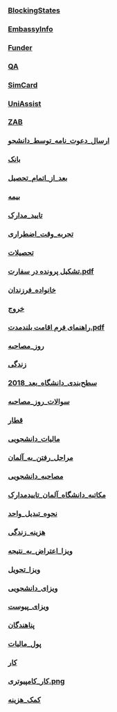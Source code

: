 ### [BlockingStates](Countries/Germany/BlockingStates.md)
### [EmbassyInfo](Countries/Germany/EmbassyInfo.md)
### [Funder](Countries/Germany/Funder.md)
### [QA](Countries/Germany/QA.md)
### [SimCard](Countries/Germany/SimCard.md)
### [UniAssist](Countries/Germany/UniAssist.md)
### [ZAB](Countries/Germany/ZAB.md)
### [ارسال_دعوت_نامه_توسط_دانشجو](Countries/Germany/ارسال_دعوت_نامه_توسط_دانشجو.md)
### [بانک](Countries/Germany/بانک.md)
### [بعد_از_اتمام_تحصیل](Countries/Germany/بعد_از_اتمام_تحصیل.md)
### [بیمه](Countries/Germany/بیمه.md)
### [تایید_مدارک](Countries/Germany/تایید_مدارک.md)
### [تجربه_وقت_اضطراری](Countries/Germany/تجربه_وقت_اضطراری.md)
### [تحصیلات](Countries/Germany/تحصیلات.md)
### [تشکیل پرونده در سفارت.pdf](https://github.com/yazdipour/apply-notebook/raw/master/Countries/Germany/تشکیل_پرونده_در_سفارت.pdf)
### [خانواده_فرزندان](Countries/Germany/خانواده_فرزندان.md)
### [خروج](Countries/Germany/خروج.md)
### [راهنمای فرم اقامت بلندمدت.pdf](https://github.com/yazdipour/apply-notebook/raw/master/Countries/Germany/راهنمای_فرم_اقامت_بلندمدت.pdf)
### [روز_مصاحبه](Countries/Germany/روز_مصاحبه.md)
### [زندگی](Countries/Germany/زندگی.md)
### [سطح‌بندی_دانشگاه‌_بعد_2018](Countries/Germany/سطح‌بندی_دانشگاه‌_بعد_2018.md)
### [سوالات_روز_مصاحبه](Countries/Germany/سوالات_روز_مصاحبه.md)
### [قطار](Countries/Germany/قطار.md)
### [مالیات_دانشجویی](Countries/Germany/مالیات_دانشجویی.md)
### [مراحل_رفتن_به_آلمان](Countries/Germany/مراحل_رفتن_به_آلمان.md)
### [مصاحبه_دانشجویی](Countries/Germany/مصاحبه_دانشجویی.md)
### [مکاتبه_دانشگاه_آلمان_تاییدمدارک](Countries/Germany/مکاتبه_دانشگاه_آلمان_تاییدمدارک.md)
### [نحوه_تبدیل_واحد](Countries/Germany/نحوه_تبدیل_واحد.md)
### [هزینه_زندگی‌](Countries/Germany/هزینه_زندگی‌.md)
### [ویزا_اعتراض_به_نتیجه](Countries/Germany/ویزا_اعتراض_به_نتیجه.md)
### [ویزا_تحویل](Countries/Germany/ویزا_تحویل.md)
### [ویزای_دانشجویی](Countries/Germany/ویزای_دانشجویی.md)
### [ویزای_پیوست](Countries/Germany/ویزای_پیوست.md)
### [پناهندگان](Countries/Germany/پناهندگان.md)
### [پول_مالیات](Countries/Germany/پول_مالیات.md)
### [کار](Countries/Germany/کار.md)
### [کار_کامپیوتری.png](https://github.com/yazdipour/apply-notebook/raw/master/Countries/Germany/کار_کامپیوتری.png)
### [کمک_هزینه](Countries/Germany/کمک_هزینه.md)
